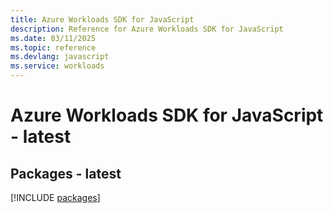 ```yaml
---
title: Azure Workloads SDK for JavaScript
description: Reference for Azure Workloads SDK for JavaScript
ms.date: 03/11/2025
ms.topic: reference
ms.devlang: javascript
ms.service: workloads
---
```

# Azure Workloads SDK for JavaScript - latest
## Packages - latest
[!INCLUDE [packages](workloads-index.md)]
